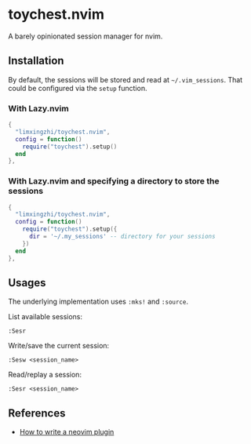 # toychest.nvim

A barely opinionated session manager for nvim.

## Installation

By default, the sessions will be stored and read at `~/.vim_sessions`. That could be configured via the `setup` function.

### With Lazy.nvim

```lua
{
  "limxingzhi/toychest.nvim",
  config = function()
    require("toychest").setup()
  end
},
```

### With Lazy.nvim and specifying a directory to store the sessions

```lua
{
  "limxingzhi/toychest.nvim",
  config = function()
    require("toychest").setup({
      dir = '~/.my_sessions' -- directory for your sessions
    })
  end
},
```

## Usages

The underlying implementation uses `:mks!` and `:source`.

List available sessions:
```vim
:Sesr
```

Write/save the current session:
```vim
:Sesw <session_name>
```

Read/replay a session:
```vim
:Sesr <session_name>
```

## References

- [How to write a neovim plugin](https://miguelcrespo.co/posts/how-to-write-a-neovim-plugin-in-lua/)
